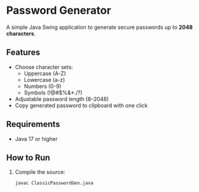 # Password Generator

A simple Java Swing application to generate secure passwords up to **2048 characters**.

## Features
- Choose character sets:
  - Uppercase (A-Z)  
  - Lowercase (a-z)  
  - Numbers (0-9)  
  - Symbols (!@#$%&*./?)  
- Adjustable password length (8–2048)  
- Copy generated password to clipboard with one click  

## Requirements
- Java 17 or higher

## How to Run
1. Compile the source:
   ```bash
   javac ClassicPasswordGen.java
   ```
   
